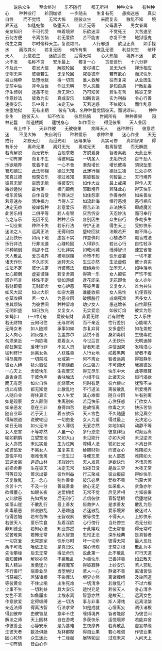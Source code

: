 <!-- { "loadSidebar": true } -->
　　说杀众生　　至命终时　　乐不随行
　　都无所得　　种种众生　　有种种心
　　种种业行　　轮回枷锁　　一步随去
　　生复有死　　愚痴迷惑　　真实自性
　　而不觉悟　　无常大怖　　随彼众生
　　来而复去　　散乱不知　　境界天迷
　　如逢蛇螫　　坠堕天人　　此苦无等
　　父母妻子　　男女眷属　　亲友知识
　　不可代受　　味着境界　　乐欲迷深
　　不觉死王　　大苦速至　　云何方便
　　令离苦恼　　若无爱欲　　苦不能害
　　亦复不生　　地狱饿鬼　　傍生之类
　　尔时帝释天主。复说颂曰。
　　人行邪道　　欲见正真　　如手探水
　　而取其火　　若复无因　　何所有果
　　散乱无德　　利益何生　　破坏天人
　　此意若生　　迷欲适悦　　后得无常
　　心大热恼　　境界不迷　　欲火不发
　　名称不贪　　安乐最上　　若复一心
　　贪爱世乐　　十六分罪　　不及此一
　　若发大信　　解脱轮回　　爱尽境亡
　　见无为乐　　禅乐相应　　无嗔无喜
　　彼善若生　　无复轮回　　究竟彼岸
　　若有欲心　　而求快乐　　被业绳牵
　　坠堕地狱　　得一切苦　　谁人救解
　　往而复来　　从业因生　　无前中后
　　非今后世　　作过无明　　堕人恶趣
　　是知自愚　　行散乱毒　　浮生顷刻
　　迷愚不觉　　后无常位　　乃可知苦
　　若生有苦　　怖彼无常　　作意妙法
　　彼救为实　　真成安乐　　如斯言说
　　实为利益　　令心行善　　速得安乐
　　乐中最上　　决定无失　　天若迷惑
　　不依彼法　　而作乱意　　生堕地狱
　　无有出期
　　彼有飞禽。名种种鬘觉悟彼天。而说颂曰。
　　种种业生　　随彼天人　　知不依法
　　彼后热恼　　世间所有　　种种善果
　　园林花鬘　　阶道楼阁　　适悦身心
　　如作善业　　得见彼果　　天人业因
　　有上中下　　天非作彼　　无彼彼果
　　痴降天人　　迷种种行　　彼意若迷
　　不见大怖　　失自利行　　种种爱乐
　　求种种果　　迷心作业　　天无戒行
　　如夜无灯　　而觅光明　　因与果等
　　真实可修　　真如智果　　得有乐分
　　离命无果　　离灯无光　　离戒无天
　　若离智慧　　而无解脱　　若离解脱
　　而无安乐　　百般求救　　方脱爱身
　　智者离我　　无此业乐　　一切有罪
　　而复不生　　得彼利益　　一切圣人
　　无垢所说　　百千劫人　　乐欲境界
　　耽着不足　　一心不舍　　渐渐增长
　　增长彼毒　　须臾坠堕　　智知德过
　　此法师相　　德过无知　　此迷行相
　　德处生德　　过处亦然　　知真过德
　　恒获安乐　　德过难知　　离彼智故
　　何智最上　　天行境界　　彼意无智
　　百愿无能　　得彼安乐　　如作大业
　　最上戒果　　得作人天　　微妙适悦
　　最为第一　　根门颠倒　　邪取境界
　　若降此心　　得天快乐　　福乐苦恼
　　自作自受　　作罪决定　　如住怨家
　　作善亦然　　如亲善友　　若意速办
　　清净福力　　当得人天　　如流赴海
　　恒行恶境　　恶行相应　　决定无益
　　彼岸智种　　若意爱乐　　得苦非法
　　非法快乐　　即成魔苦　　此苦乐相
　　二俱平等　　若人有智　　厌苦忻安
　　灭忍妙法　　而可奉行　　苦之与乐
　　无因不见　　种种苦乐　　各别因生
　　众生自行　　多劫多生　　一切业果
　　种种不失　　若乐行法　　守护正法
　　得生天上　　受妙快乐　　迷法之人
　　远离正法　　无得利益　　堕轮回狱
　　法眼若开　　痴不降心　　见此快乐
　　如雨下地　　虚妄不实　　作意佛刹
　　心植法种　　痴盲戒法　　乐行非法
　　行非法道　　心赚轮回　　人得罪久
　　若此心行　　自性轻浮　　种种颠倒
　　刹那不住　　幻化非实　　如乾闼城
　　缠缚智识　　速宜省悟　　天人散乱
　　爱贪境界　　被境误赚　　命堕不知
　　快乐虚妄　　一切不定　　诸天作乐
　　不久即灭　　迷转天众　　生生亦然
　　生法虚假　　彼计真实　　生法不定
　　彼计决定　　行彼怖法　　缠缚寿命
　　坠堕天人　　如唾落地　　女心颠倒
　　虚妄诳赚　　若复舍离　　得第一乐
　　女人颠狂　　严饰不恒　　惑诈巧言
　　移性不定　　譬如游蜂　　逢花即采
　　无花即舍　　女人亦尔　　有财即募
　　无财即舍　　女心妒恶　　等彼黑毒
　　又复女人　　难为共住　　如风大起
　　如火大炽　　如空大遍　　谁能收把
　　女人易性　　机便百般　　亦莫收把
　　若一女人　　为恶业因　　破解脱行
　　成病死难　　若多女人　　生其烦恼
　　为彼世间　　种种留难　　幼少女人
　　愚迷增长　　自性颠狂　　无明炽盛
　　如日放光　　又复女人　　无实爱恋
　　如彼灯焰　　彼实为怨　　如蝇[口　　(一/巾)]疮
　　爱彼有财　　非爱无财　　若有财物
　　女人乐住　　若无财物　　云何可住
　　无与财利　　而不亲近　　性行差别
　　心能喻大　　无降女者　　如人随顺
　　承事如如　　亦复弃背　　女多虚诳
　　如花盖蛇　　女人肉心　　如灰覆火
　　色盖亦尔　　适悦不善　　身如毒树
　　生彼毒花　　勿须亲近　　一向欲境
　　爱着女人　　今世后世　　人无快乐
　　无明迷醉　　颠狂懈怠　　爱味行罪
　　不见人贤　　智者知法　　深信因果
　　发精进心　　猛利修行　　远离女色
　　人获胜善　　人行女地　　如履黑网
　　智者不着　　得尽魔界　　一切禁戒
　　女戒第一　　何不离女　　智者远离
　　得寂静乐　　彼女人缚　　猛火器仗
　　不能烧截　　众生强力　　不可调伏
　　我离彼故　　一心天上　　舍彼快乐
　　生夜摩天　　得无尽乐　　快乐中大
　　此等眼耳　　鼻舌身意　　于彼色声
　　香味触法　　六根不住　　此诸天众
　　恒行渴欲　　而无有足　　如火自性
　　能烧草木　　何时有足　　彼六根火
　　犹豫不决　　烧此有情　　都无知觉
　　此散乱地　　不行道法　　离彼散乱
　　所爱境界　　人随自业　　得住真实
　　女人生爱　　其心难御　　随自业因
　　生有别离　　如是观察　　女人颠倒
　　生离别处　　若觅快乐　　心住狂惑
　　行欲女人　　如亲恶友　　意在三非
　　身得四苦　　是故恒离　　欲毒之大
　　快乐苦恼　　随自业牵　　若于天上
　　着五欲乐　　天人宫色　　不久随堕
　　佛见真空　　得解脱道　　说彼轮回
　　一切由业　　女人为爱　　得过最上
　　无决定心　　如日无暗　　如火无冷
　　女人薄信　　无爱亦然　　如地如风
　　动静不等　　女人恩害　　不等亦然
　　人虽一心　　多行恩恋　　彼意非恒
　　时频远离　　喻如鹳鹊　　立望空池
　　又如大山　　未见能行　　亦如大河
　　未见逆流　　女人亦然　　未见实爱
　　生为过网　　障碍人法　　譬如日光
　　不离日体　　如彼谄爱　　不离女人
　　虽复美言　　给赐财物　　而彼女心
　　难降如火　　意悦平和　　艰难舍离
　　一念生过　　寻便忘恩　　女人鄙恶
　　难降如火　　宜速舍离　　遁迹山林
　　求寂妙乐　　天人发意　　迷欲快乐
　　不悟恶怖　　必损命寿　　生在彼天
　　决定无常　　如夜日没　　是故三界
　　大夜无常　　可等日没　　若求出要
　　彼作利益　　行三聚戒　　彼业报应
　　得妙快乐　　天复散乱　　无一念心
　　别作善业　　彼乐必尽　　爱欲不善
　　当获大苦　　余苦十六　　不及一分
　　善哉善业　　欲心无足　　如采鱼人
　　贪鱼亦尔　　欲缠覆心　　如眠长夜
　　迷爱相续　　无常不觉　　后见苦相
　　方知彼果　　又此欲恶　　先如贤友
　　后无利行　　若信彼欲　　盲智慧眼
　　后堕地狱　　如落山崖　　不散乱行
　　最上善友　　恒救护人　　是求善友
　　散乱为怨　　此毒最恶　　佛说散乱
　　入恶趣道　　若迷散乱　　爱乐境界
　　彼迷过人　　恒得苦恼　　若有苦怖
　　无智观察　　彼等傍生　　不得天人
　　上妙快乐　　若彼天人　　爱乐饮食
　　及着淫欲　　心行傍行　　当处傍生
　　若无分别　　非知德业　　若知心法
　　知业亦然　　于此嬉戏　　住无常舍
　　得无常时　　受苦难果　　若怖无常
　　起大智慧　　思惟正法　　深乐经典
　　是真智者　　一切贪爱　　无常怨家
　　快乐尽时　　坏一切命　　彼得无常
　　最大恶处　　余不可救　　唯依正法
　　是真归仗　　深心谛观　　无常之根
　　散乱为本　　先治攀缘　　后去无常
　　得法命乐　　说此第一　　此不散乱
　　可行天道　　善知苦缚　　解脱亦然
　　不离散乱　　为善快乐　　已善非善
　　如云散灭　　若人精进　　发勇猛力
　　拒捍魔军　　得彼寂静　　上妙安乐
　　若人邪乱　　不行善行　　宿善业尽
　　当堕地狱　　若人一心　　静诸不善
　　离诸苦恼　　当获福乐　　若降诸根
　　不染罪法　　境界亦然　　离诸缠缚
　　及轮回道　　等彼黄金　　不住尘垢
　　出生死难　　一切清净　　若散乱行
　　不过六根　　尘事不生　　一切利益
　　具大安乐　　适悦充足　　若彼天人
　　身心清净　　女色不着　　如鱼履水
　　尘埃永离　　智慧亦然　　是故天上
　　远离女色　　作意欲爱　　定得缠缚
　　迷一切法　　事与非事　　斯人薄祐
　　远离涅槃　　亲近法师　　得真法智
　　行法求果　　如是成就　　心恒离妄
　　调伏诸根　　得到彼岸　　由彼智慧
　　意牵不住　　缠缚境界　　智者能除
　　为彼世间　　解法之师　　天上园林
　　自在游戏　　多获快乐　　适悦境界
　　若能弃舍　　作彼善业　　心静安乐
　　是为甚难　　生夜摩界　　若离散乱
　　虚妄攀缘　　生彼天者　　数及俱胝
　　及钵都摩　　得自业果　　若心难调
　　作彼业果　　因心轮转　　众生迷此
　　十二缘起　　展转轮回　　过现未来
　　人间天上　　一切有情　　皆由心作
